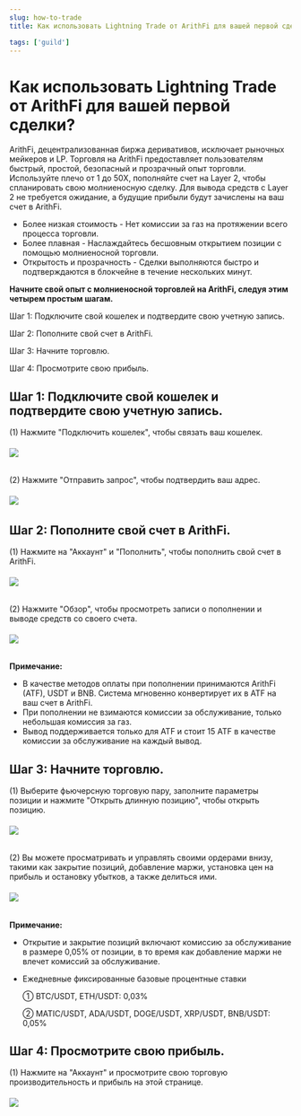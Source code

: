 ```yaml
---
slug: how-to-trade
title: Как использовать Lightning Trade от ArithFi для вашей первой сделки?

tags: ['guild']
---
```


# Как использовать Lightning Trade от ArithFi для вашей первой сделки?

ArithFi, децентрализованная биржа деривативов, исключает рыночных мейкеров и LP. Торговля на ArithFi предоставляет пользователям быстрый, простой, безопасный и прозрачный опыт торговли. Используйте плечо от 1 до 50X, пополняйте счет на Layer 2, чтобы спланировать свою молниеносную сделку. Для вывода средств с Layer 2 не требуется ожидание, а будущие прибыли будут зачислены на ваш счет в ArithFi.

- Более низкая стоимость - Нет комиссии за газ на протяжении всего процесса торговли.
- Более плавная - Наслаждайтесь бесшовным открытием позиции с помощью молниеносной торговли.
- Открытость и прозрачность - Сделки выполняются быстро и подтверждаются в блокчейне в течение нескольких минут.

**Начните свой опыт с молниеносной торговлей на ArithFi, следуя этим четырем простым шагам.**

Шаг 1: Подключите свой кошелек и подтвердите свою учетную запись.

Шаг 2: Пополните свой счет в ArithFi.

Шаг 3: Начните торговлю.

Шаг 4: Просмотрите свою прибыль.

## Шаг 1: Подключите свой кошелек и подтвердите свою учетную запись.

(1) Нажмите "Подключить кошелек", чтобы связать ваш кошелек.

###### ![](https://bafybeicp5kgnfe7q6vtc6jlprv33setne7hmdwhwthop2juj7j3e257df4.ipfs.nftstorage.link/11.png)

(2) Нажмите "Отправить запрос", чтобы подтвердить ваш адрес.

###### ![](https://bafybeicp5kgnfe7q6vtc6jlprv33setne7hmdwhwthop2juj7j3e257df4.ipfs.nftstorage.link/22.png)

## Шаг 2: Пополните свой счет в ArithFi.

(1) Нажмите на "Аккаунт" и "Пополнить", чтобы пополнить свой счет в ArithFi.

###### ![](https://bafybeicp5kgnfe7q6vtc6jlprv33setne7hmdwhwthop2juj7j3e257df4.ipfs.nftstorage.link/33.png)

(2) Нажмите "Обзор", чтобы просмотреть записи о пополнении и выводе средств со своего счета.

###### ![](https://bafybeicp5kgnfe7q6vtc6jlprv33setne7hmdwhwthop2juj7j3e257df4.ipfs.nftstorage.link/44.png)

**Примечание:**

- В качестве методов оплаты при пополнении принимаются ArithFi (ATF), USDT и BNB. Система мгновенно конвертирует их в ATF на ваш счет в ArithFi.
- При пополнении не взимаются комиссии за обслуживание, только небольшая комиссия за газ.
- Вывод поддерживается только для ATF и стоит 15 ATF в качестве комиссии за обслуживание на каждый вывод.

## 

## Шаг 3: Начните торговлю.

(1) Выберите фьючерсную торговую пару, заполните параметры позиции и нажмите "Открыть длинную позицию", чтобы открыть позицию.

###### ![](https://bafybeicu3pvbrwbbnjhovlqizxojkfztcnrssqqbripkhz5yver7xu3lq4.ipfs.nftstorage.link/111.png)

(2) Вы можете просматривать и управлять своими ордерами внизу, такими как закрытие позиций, добавление маржи, установка цен на прибыль и остановку убытков, а также делиться ими.

###### ![](https://bafybeicu3pvbrwbbnjhovlqizxojkfztcnrssqqbripkhz5yver7xu3lq4.ipfs.nftstorage.link/222.png)

**Примечание:**

- Открытие и закрытие позиций включают комиссию за обслуживание в размере 0,05% от позиции, в то время как добавление маржи не влечет комиссий за обслуживание.

- Ежедневные фиксированные базовые процентные ставки

  ① BTC/USDT, ETH/USDT: 0,03%

  ② MATIC/USDT, ADA/USDT, DOGE/USDT, XRP/USDT, BNB/USDT: 0,05%

## Шаг 4: Просмотрите свою прибыль.

(1) Нажмите на "Аккаунт" и просмотрите свою торговую производительность и прибыль на этой странице.

###### ![](https://bafybeicp5kgnfe7q6vtc6jlprv33setne7hmdwhwthop2juj7j3e257df4.ipfs.nftstorage.link/77.png)